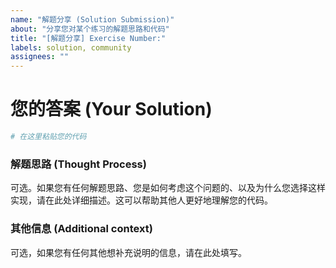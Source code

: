 ```yaml
---
name: "解题分享 (Solution Submission)"
about: "分享您对某个练习的解题思路和代码"
title: "[解题分享] Exercise Number:"
labels: solution, community
assignees: ""
---
```


# **您的答案 (Your Solution)**

```python
# 在这里粘贴您的代码

```

### **解题思路 (Thought Process)**

可选。如果您有任何解题思路、您是如何考虑这个问题的、以及为什么您选择这样实现，请在此处详细描述。这可以帮助其他人更好地理解您的代码。

### **其他信息 (Additional context)**

可选，如果您有任何其他想补充说明的信息，请在此处填写。
